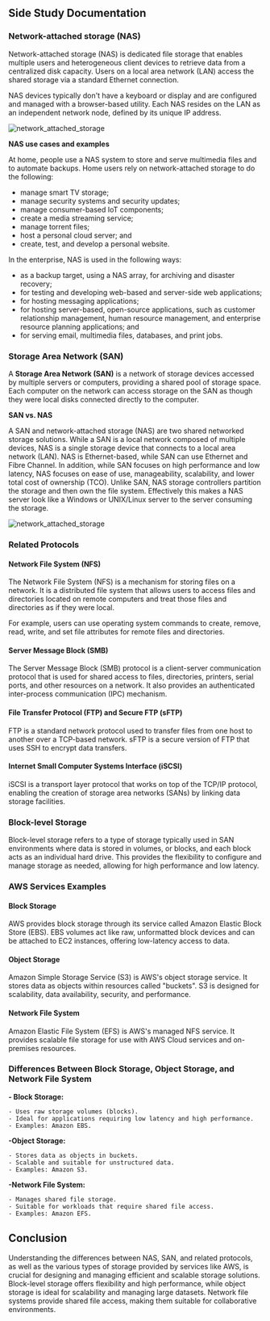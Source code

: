 ## Side Study Documentation
### Network-attached storage (NAS)
Network-attached storage (NAS) is dedicated file storage that enables multiple users and heterogeneous client devices to retrieve data from a centralized disk capacity. Users on a local area network (LAN) access the shared storage via a standard Ethernet connection.

NAS devices typically don't have a keyboard or display and are configured and managed with a browser-based utility. Each NAS resides on the LAN as an independent network node, defined by its unique IP address.

![network_attached_storage](https://github.com/user-attachments/assets/05102e43-d311-4d5b-9c73-7d5180e2443d)

__NAS use cases and examples__

At home, people use a NAS system to store and serve multimedia files and to automate backups. Home users rely on network-attached storage to do the following:
- manage smart TV storage;
- manage security systems and security updates;
- manage consumer-based IoT components;
- create a media streaming service;
- manage torrent files;
- host a personal cloud server; and
- create, test, and develop a personal website.

 In the enterprise, NAS is used in the following ways:

- as a backup target, using a NAS array, for archiving and disaster recovery;
- for testing and developing web-based and server-side web applications;
- for hosting messaging applications;
- for hosting server-based, open-source applications, such as customer relationship management, human resource management, and enterprise resource planning applications; and
- for serving email, multimedia files, databases, and print jobs.

### Storage Area Network (SAN)

A __Storage Area Network (SAN)__ is a network of storage devices accessed by multiple servers or computers, providing a shared pool of storage space. Each computer on the network can access storage on the SAN as though they were local disks connected directly to the computer.

__SAN vs. NAS__

A SAN and network-attached storage (NAS) are two shared networked storage solutions. While a SAN is a local network composed of multiple devices, NAS is a single storage device that connects to a local area network (LAN). NAS is Ethernet-based, while SAN can use Ethernet and Fibre Channel. In addition, while SAN focuses on high performance and low latency, NAS focuses on ease of use, manageability, scalability, and lower total cost of ownership (TCO). Unlike SAN, NAS storage controllers partition the storage and then own the file system. Effectively this makes a NAS server look like a Windows or UNIX/Linux server to the server consuming the storage.

![network_attached_storage](https://github.com/user-attachments/assets/92a91d17-434e-479d-b703-a9e6ee918462)

### Related Protocols
#### Network File System (NFS)
The Network File System (NFS) is a mechanism for storing files on a network. It is a distributed file system that allows users to access files and directories located on remote computers and treat those files and directories as if they were local.

For example, users can use operating system commands to create, remove, read, write, and set file attributes for remote files and directories.

#### Server Message Block (SMB)
The Server Message Block (SMB) protocol is a client-server communication protocol that is used for shared access to files, directories, printers, serial ports, and other resources on a network. It also provides an authenticated inter-process communication (IPC) mechanism.

#### File Transfer Protocol (FTP) and Secure FTP (sFTP)
FTP is a standard network protocol used to transfer files from one host to another over a TCP-based network. sFTP is a secure version of FTP that uses SSH to encrypt data transfers.

#### Internet Small Computer Systems Interface (iSCSI)
iSCSI is a transport layer protocol that works on top of the TCP/IP protocol, enabling the creation of storage area networks (SANs) by linking data storage facilities.

### Block-level Storage
Block-level storage refers to a type of storage typically used in SAN environments where data is stored in volumes, or blocks, and each block acts as an individual hard drive. This provides the flexibility to configure and manage storage as needed, allowing for high performance and low latency.

### AWS Services Examples
#### Block Storage
AWS provides block storage through its service called Amazon Elastic Block Store (EBS). EBS volumes act like raw, unformatted block devices and can be attached to EC2 instances, offering low-latency access to data.

#### Object Storage
Amazon Simple Storage Service (S3) is AWS's object storage service. It stores data as objects within resources called "buckets". S3 is designed for scalability, data availability, security, and performance.

#### Network File System
Amazon Elastic File System (EFS) is AWS's managed NFS service. It provides scalable file storage for use with AWS Cloud services and on-premises resources.

### Differences Between Block Storage, Object Storage, and Network File System
__- Block Storage:__

    - Uses raw storage volumes (blocks).
    - Ideal for applications requiring low latency and high performance.
    - Examples: Amazon EBS.

__-Object Storage:__

    - Stores data as objects in buckets.
    - Scalable and suitable for unstructured data.
    - Examples: Amazon S3.
    
__-Network File System:__

    - Manages shared file storage.
    - Suitable for workloads that require shared file access.
    - Examples: Amazon EFS.

## Conclusion
Understanding the differences between NAS, SAN, and related protocols, as well as the various types of storage provided by services like AWS, is crucial for designing and managing efficient and scalable storage solutions. Block-level storage offers flexibility and high performance, while object storage is ideal for scalability and managing large datasets. Network file systems provide shared file access, making them suitable for collaborative environments.
